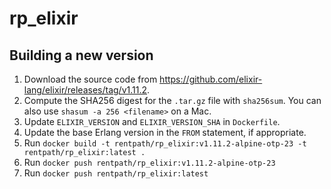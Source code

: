 # rp_elixir

## Building a new version

1. Download the source code from https://github.com/elixir-lang/elixir/releases/tag/v1.11.2.
2. Compute the SHA256 digest for the `.tar.gz` file with `sha256sum`. You can also use `shasum -a 256 <filename>` on a Mac.
3. Update `ELIXIR_VERSION` and `ELIXIR_VERSION_SHA` in `Dockerfile`.
4. Update the base Erlang version in the `FROM` statement, if appropriate.
5. Run `docker build -t rentpath/rp_elixir:v1.11.2-alpine-otp-23 -t rentpath/rp_elixir:latest .`
6. Run `docker push rentpath/rp_elixir:v1.11.2-alpine-otp-23`
7. Run `docker push rentpath/rp_elixir:latest`
